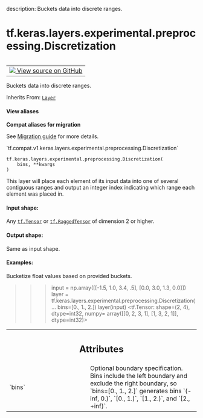 description: Buckets data into discrete ranges.

<div itemscope itemtype="http://developers.google.com/ReferenceObject">
<meta itemprop="name" content="tf.keras.layers.experimental.preprocessing.Discretization" />
<meta itemprop="path" content="Stable" />
<meta itemprop="property" content="__init__"/>
<meta itemprop="property" content="__new__"/>
</div>

# tf.keras.layers.experimental.preprocessing.Discretization

<!-- Insert buttons and diff -->

<table class="tfo-notebook-buttons tfo-api nocontent" align="left">
<td>
  <a target="_blank" href="https://github.com/tensorflow/tensorflow/blob/r2.3/tensorflow/python/keras/layers/preprocessing/discretization.py#L32-L101">
    <img src="https://www.tensorflow.org/images/GitHub-Mark-32px.png" />
    View source on GitHub
  </a>
</td>
</table>



Buckets data into discrete ranges.

Inherits From: [`Layer`](../../../../../tf/keras/layers/Layer.md)

<section class="expandable">
  <h4 class="showalways">View aliases</h4>
  <p>
<b>Compat aliases for migration</b>
<p>See
<a href="https://www.tensorflow.org/guide/migrate">Migration guide</a> for
more details.</p>
<p>`tf.compat.v1.keras.layers.experimental.preprocessing.Discretization`</p>
</p>
</section>

<pre class="devsite-click-to-copy prettyprint lang-py tfo-signature-link">
<code>tf.keras.layers.experimental.preprocessing.Discretization(
    bins, **kwargs
)
</code></pre>



<!-- Placeholder for "Used in" -->

This layer will place each element of its input data into one of several
contiguous ranges and output an integer index indicating which range each
element was placed in.

#### Input shape:

Any <a href="../../../../../tf/Tensor.md"><code>tf.Tensor</code></a> or <a href="../../../../../tf/RaggedTensor.md"><code>tf.RaggedTensor</code></a> of dimension 2 or higher.



#### Output shape:

Same as input shape.



#### Examples:



Bucketize float values based on provided buckets.
>>> input = np.array([[-1.5, 1.0, 3.4, .5], [0.0, 3.0, 1.3, 0.0]])
>>> layer = tf.keras.layers.experimental.preprocessing.Discretization(
...          bins=[0., 1., 2.])
>>> layer(input)
<tf.Tensor: shape=(2, 4), dtype=int32, numpy=
array([[0, 2, 3, 1],
       [1, 3, 2, 1]], dtype=int32)>



<!-- Tabular view -->
 <table class="responsive fixed orange">
<colgroup><col width="214px"><col></colgroup>
<tr><th colspan="2"><h2 class="add-link">Attributes</h2></th></tr>

<tr>
<td>
`bins`
</td>
<td>
Optional boundary specification. Bins include the left boundary and
exclude the right boundary, so `bins=[0., 1., 2.]` generates bins
`(-inf, 0.)`, `[0., 1.)`, `[1., 2.)`, and `[2., +inf)`.
</td>
</tr>
</table>



